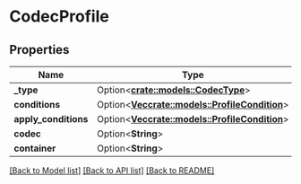 # CodecProfile

## Properties

Name | Type | Description | Notes
------------ | ------------- | ------------- | -------------
**_type** | Option<[**crate::models::CodecType**](CodecType.md)> |  | [optional]
**conditions** | Option<[**Vec<crate::models::ProfileCondition>**](ProfileCondition.md)> |  | [optional]
**apply_conditions** | Option<[**Vec<crate::models::ProfileCondition>**](ProfileCondition.md)> |  | [optional]
**codec** | Option<**String**> |  | [optional]
**container** | Option<**String**> |  | [optional]

[[Back to Model list]](../README.md#documentation-for-models) [[Back to API list]](../README.md#documentation-for-api-endpoints) [[Back to README]](../README.md)


